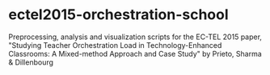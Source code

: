 # ectel2015-orchestration-school
Preprocessing, analysis and visualization scripts for the EC-TEL 2015 paper, "Studying Teacher Orchestration Load in Technology-Enhanced Classrooms: A Mixed-method Approach and Case Study" by Prieto, Sharma &amp; Dillenbourg
